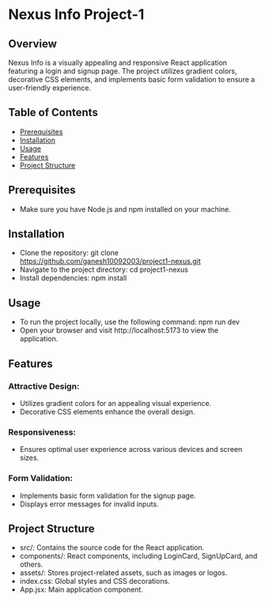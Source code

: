 # Nexus Info Project-1

## Overview

Nexus Info is a visually appealing and responsive React application featuring a login and signup page. The project utilizes gradient colors, decorative CSS elements, and implements basic form validation to ensure a user-friendly experience.

## Table of Contents

- [Prerequisites](#prerequisites)
- [Installation](#installation)
- [Usage](#usage)
- [Features](#features)
- [Project Structure](#project-structure)


## Prerequisites

- Make sure you have Node.js and npm installed on your machine.

## Installation

- Clone the repository:
  git clone https://github.com/ganesh10092003/project1-nexus.git
- Navigate to the project directory:
  cd project1-nexus
- Install dependencies:
  npm install

## Usage

- To run the project locally, use the following command:
  npm run dev
- Open your browser and visit http://localhost:5173 to view the application.

## Features

### Attractive Design:
- Utilizes gradient colors for an appealing visual experience.
- Decorative CSS elements enhance the overall design.
### Responsiveness:
- Ensures optimal user experience across various devices and screen sizes.
### Form Validation:
- Implements basic form validation for the signup page.
- Displays error messages for invalid inputs.

## Project Structure
- src/: Contains the source code for the React application.
- components/: React components, including LoginCard, SignUpCard, and others.
- assets/: Stores project-related assets, such as images or logos.
- index.css: Global styles and CSS decorations.
- App.jsx: Main application component.